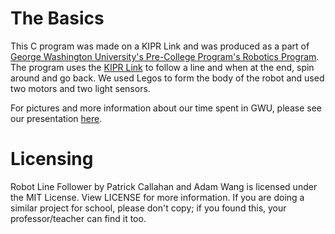 # The Basics

This C program was made on a KIPR Link and was produced as a part of [George Washington University's Pre-College Program's Robotics Program](https://summer.gwu.edu/summer-immersion).
The program uses the [KIPR Link](http://www.kipr.org/hardware-software) to follow a line and when at the end, spin around and go back. We used Legos to form the body of the robot and used two motors and two light sensors.

For pictures and more information about our time spent in GWU, please see our presentation [here](https://docs.google.com/presentation/d/1NyzDT3z-Sr6-ACIEA0wY3wOMUD0gEmQb9PoWf9RRLeM/).

# Licensing

Robot Line Follower by Patrick Callahan and Adam Wang is licensed under the MIT License. View LICENSE for more information.
If you are doing a similar project for school, please don't copy; if you found this, your professor/teacher can find it too.
